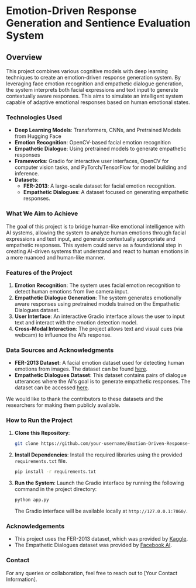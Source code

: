 # **Emotion-Driven Response Generation and Sentience Evaluation System**

## **Overview**

This project combines various cognitive models with deep learning techniques to create an emotion-driven response generation system. By leveraging face emotion recognition and empathetic dialogue generation, the system interprets both facial expressions and text input to generate contextually aware responses. This aims to simulate an intelligent system capable of adaptive emotional responses based on human emotional states.

### **Technologies Used**
- **Deep Learning Models**: Transformers, CNNs, and Pretrained Models from Hugging Face
- **Emotion Recognition**: OpenCV-based facial emotion recognition
- **Empathetic Dialogue**: Using pretrained models to generate empathetic responses
- **Frameworks**: Gradio for interactive user interfaces, OpenCV for computer vision tasks, and PyTorch/TensorFlow for model building and inference.
- **Datasets**: 
    - **FER-2013**: A large-scale dataset for facial emotion recognition.
    - **Empathetic Dialogues**: A dataset focused on generating empathetic responses.

### **What We Aim to Achieve**
The goal of this project is to bridge human-like emotional intelligence with AI systems, allowing the system to analyze human emotions through facial expressions and text input, and generate contextually appropriate and empathetic responses. This system could serve as a foundational step in creating AI-driven systems that understand and react to human emotions in a more nuanced and human-like manner.

### **Features of the Project**
1. **Emotion Recognition**: The system uses facial emotion recognition to detect human emotions from live camera input.
2. **Empathetic Dialogue Generation**: The system generates emotionally aware responses using pretrained models trained on the Empathetic Dialogues dataset.
3. **User Interface**: An interactive Gradio interface allows the user to input text and interact with the emotion detection model.
4. **Cross-Modal Interaction**: The project allows text and visual cues (via webcam) to influence the AI’s response.

### **Data Sources and Acknowledgments**
- **FER-2013 Dataset**: A facial emotion dataset used for detecting human emotions from images. The dataset can be found [here](https://www.kaggle.com/datasets/msambare/fer2013).
- **Empathetic Dialogues Dataset**: This dataset contains pairs of dialogue utterances where the AI's goal is to generate empathetic responses. The dataset can be accessed [here](https://huggingface.co/datasets/facebook/empathetic_dialogues).

We would like to thank the contributors to these datasets and the researchers for making them publicly available.

### **How to Run the Project**

1. **Clone this Repository**:
    ```bash
    git clone https://github.com/your-username/Emotion-Driven-Response-System.git
    ```

2. **Install Dependencies**:
    Install the required libraries using the provided `requirements.txt` file.
    ```bash
    pip install -r requirements.txt
    ```

3. **Run the System**:
    Launch the Gradio interface by running the following command in the project directory:
    ```bash
    python app.py
    ```

    The Gradio interface will be available locally at `http://127.0.0.1:7860/`.

### **Acknowledgements**

- This project uses the FER-2013 dataset, which was provided by [Kaggle](https://www.kaggle.com/datasets/msambare/fer2013).
- The Empathetic Dialogues dataset was provided by [Facebook AI](https://huggingface.co/datasets/facebook/empathetic_dialogues).

### **Contact**

For any queries or collaboration, feel free to reach out to [Your Contact Information].
